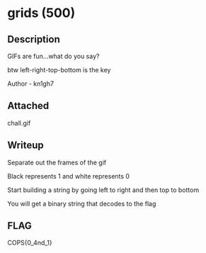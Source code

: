 # grids (500)

## Description
GIFs are fun...what do you say?

btw left-right-top-bottom is the key

Author - kn1gh7

## Attached
chall.gif

## Writeup
Separate out the frames of the gif

Black represents 1 and white represents 0

Start building a string by going left to right and then top to bottom

You will get a binary string that decodes to the flag

## FLAG
COPS{0_4nd_1}
